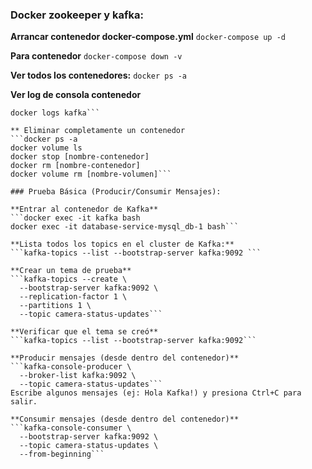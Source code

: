 
### Docker zookeeper y kafka:

**Arrancar contenedor docker-compose.yml**
```docker-compose up -d```

**Para contenedor**
```docker-compose down -v```

**Ver todos los contenedores:**
```docker ps -a```

**Ver log de consola contenedor**
```docker logs zookeeper
docker logs kafka```

** Eliminar completamente un contenedor 
```docker ps -a
docker volume ls
docker stop [nombre-contenedor]
docker rm [nombre-contenedor]
docker volume rm [nombre-volumen]```

### Prueba Básica (Producir/Consumir Mensajes):
 
**Entrar al contenedor de Kafka**
```docker exec -it kafka bash
docker exec -it database-service-mysql_db-1 bash```

**Lista todos los topics en el cluster de Kafka:**
```kafka-topics --list --bootstrap-server kafka:9092 ```

**Crear un tema de prueba**
```kafka-topics --create \
  --bootstrap-server kafka:9092 \
  --replication-factor 1 \
  --partitions 1 \
  --topic camera-status-updates```
  
**Verificar que el tema se creó**
```kafka-topics --list --bootstrap-server kafka:9092```

**Producir mensajes (desde dentro del contenedor)**
```kafka-console-producer \
  --broker-list kafka:9092 \
  --topic camera-status-updates```
Escribe algunos mensajes (ej: Hola Kafka!) y presiona Ctrl+C para salir.

**Consumir mensajes (desde dentro del contenedor)**
```kafka-console-consumer \
  --bootstrap-server kafka:9092 \
  --topic camera-status-updates \
  --from-beginning```
  
